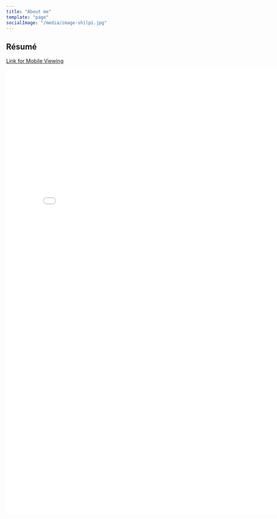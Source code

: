 ```yaml
---
title: "About me"
template: "page"
socialImage: "/media/image-shilpi.jpg"
---
```

  
<h2>Résumé</h2> 

[Link for Mobile Viewing](https://drive.google.com/file/d/1dwp-pqcLsp__8KFlTJRSfK19Le8uxWI-/view?usp=sharing)

<embed src="/Shilpi_Agrawal_Product_CV_2022_09_22.pdf" width="800px" height="1200px" />
